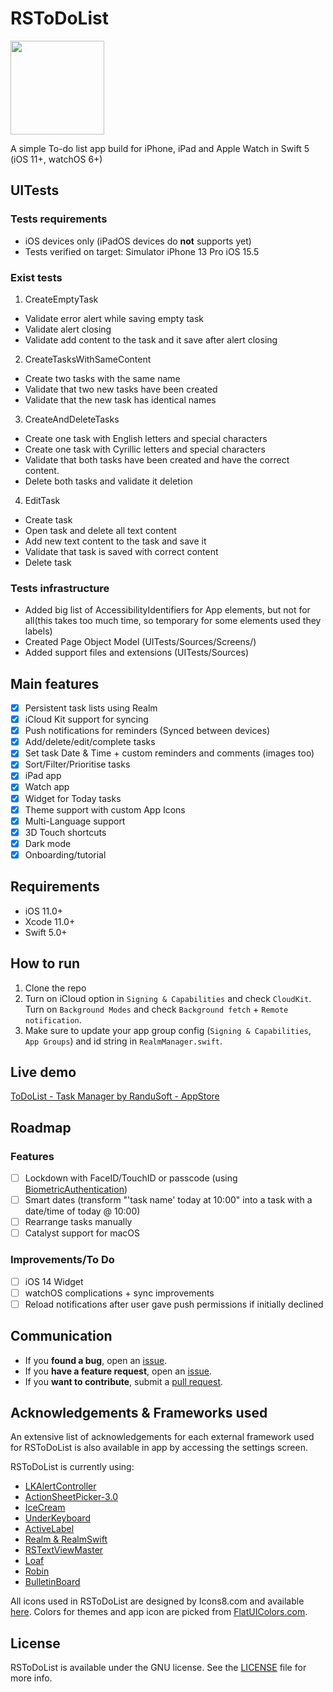 # RSToDoList

<p align="left">
  <img width="150" height="150" src="https://github.com/rursache/ToDoList/blob/master/WatchApp/Assets.xcassets/watchlogo.imageset/watchlogo.png" />
</p>

A simple To-do list app build for iPhone, iPad and Apple Watch in Swift 5 (iOS 11+, watchOS 6+)

## UITests

### Tests requirements
- iOS devices only (iPadOS devices do **not** supports yet)
- Tests verified on target: Simulator iPhone 13 Pro iOS 15.5

### Exist tests
1. CreateEmptyTask
- Validate error alert while saving empty task
- Validate alert closing
- Validate add content to the task and it save after alert closing

2. CreateTasksWithSameContent
- Create two tasks with the same name 
- Validate that two new tasks have been created
- Validate that the new task has identical names

3. CreateAndDeleteTasks
- Create one task with English letters and special characters
- Create one task with Cyrillic letters and special characters
- Validate that both tasks  have been created and have the correct content.
- Delete both tasks and validate it deletion

4. EditTask
- Create task
- Open task and delete all text content
- Add new text content to the task and save it
- Validate that task is saved with correct content
- Delete task

### Tests infrastructure
- Added big list of AccessibilityIdentifiers for App elements, but not for all(this takes too much time, so temporary for some elements used they labels)
- Created Page Object Model (UITests/Sources/Screens/)
- Added support files and extensions (UITests/Sources)

## Main features
- [x] Persistent task lists using Realm
- [x] iCloud Kit support for syncing
- [x] Push notifications for reminders (Synced between devices)
- [x] Add/delete/edit/complete tasks
- [x] Set task Date & Time + custom reminders and comments (images too)
- [x] Sort/Filter/Prioritise tasks
- [x] iPad app
- [x] Watch app
- [x] Widget for Today tasks
- [x] Theme support with custom App Icons
- [x] Multi-Language support
- [x] 3D Touch shortcuts
- [x] Dark mode
- [x] Onboarding/tutorial

## Requirements
 - iOS 11.0+
 - Xcode 11.0+
 - Swift 5.0+

## How to run

1. Clone the repo
2. Turn on iCloud option in ```Signing & Capabilities``` and check ```CloudKit```. Turn on ```Background Modes``` and check ```Background fetch``` + ```Remote notification```.
3. Make sure to update your app group config (```Signing & Capabilities```, ```App Groups```) and id string in ```RealmManager.swift```.

## Live demo

[ToDoList - Task Manager by RanduSoft - AppStore](https://apps.apple.com/us/app/todolist-task-manager/id1454122524?ls=1)

## Roadmap

### Features

- [ ] Lockdown with FaceID/TouchID or passcode (using [BiometricAuthentication](https://github.com/rursache/BiometricAuthentication))
- [ ] Smart dates (transform "'task name' today at 10:00" into a task with a date/time of today @ 10:00)
- [ ] Rearrange tasks manually
- [ ] Catalyst support for macOS
 
### Improvements/To Do
- [ ] iOS 14 Widget
- [ ] watchOS complications + sync improvements
- [ ] Reload notifications after user gave push permissions if initially declined 

## Communication
- If you **found a bug**, open an [issue](https://github.com/rursache/ToDoList/issues).
- If you **have a feature request**, open an [issue](https://github.com/rursache/ToDoList/issues).
- If you **want to contribute**, submit a [pull request]().

## Acknowledgements & Frameworks used

An extensive list of acknowledgements for each external framework used for RSToDoList is also available in app by accessing the settings screen.

RSToDoList is currently using:

 - [LKAlertController](https://github.com/lightningkite/LKAlertController)
 - [ActionSheetPicker-3.0](https://github.com/rursache/ActionSheetPicker-3.0)
 - [IceCream](https://github.com/rursache/IceCream)
 - [UnderKeyboard](https://github.com/rursache/UnderKeyboard)
 - [ActiveLabel](https://github.com/optonaut/ActiveLabel.swift)
 - [Realm & RealmSwift](https://realm.io/products/realm-database)
 - [RSTextViewMaster](https://github.com/rursache/RSTextViewMaster)
 - [Loaf](https://github.com/schmidyy/Loaf)
 - [Robin](https://github.com/ahmedabadie/Robin)
 - [BulletinBoard](https://github.com/alexaubry/BulletinBoard)

All icons used in RSToDoList are designed by Icons8.com and available [here](http://icons8.com).
Colors for themes and app icon are picked from [FlatUIColors.com](https://flatuicolors.com).

## License

RSToDoList is available under the GNU license. See the [LICENSE](https://github.com/rursache/ToDoList/blob/master/LICENSE) file for more info.

